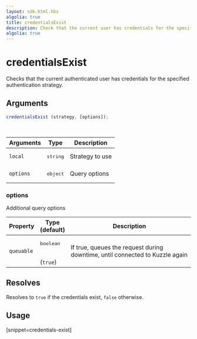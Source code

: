 ```yaml
---
layout: sdk.html.hbs
algolia: true
title: credentialsExist
description: Check that the current user has credentials for the specified strategy
algolia: true
---
```


# credentialsExist

Checks that the current authenticated user has credentials for the specified authentication strategy.

## Arguments

```javascript
credentialsExist (strategy, [options]);
```

<br/>

| Arguments    | Type    | Description
|--------------|---------|-------------
| `local` | <pre>string</pre> | Strategy to use
| `options` | <pre>object</pre> | Query options

### options

Additional query options

| Property     | Type<br/>(default)    | Description   |
| -------------- | --------- | ------------- |
| `queuable` | <pre>boolean</pre><br/>(`true`) | If true, queues the request during downtime, until connected to Kuzzle again |


## Resolves

Resolves to `true` if the credentials exist, `false` otherwise.

## Usage

[snippet=credentials-exist]
